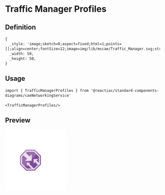 # Traffic Manager Profiles

## Definition

```
{
  _style: 'image;sketch=0;aspect=fixed;html=1;points=[];align=center;fontSize=12;image=img/lib/mscae/Traffic_Manager.svg;strokeColor=none;',
  _width: 50,
  _height: 50,
}
```

## Usage

```
import { TrafficManagerProfiles } from '@reactiac/standard-components-diagrams/caeNetworkingService'

<TrafficManagerProfiles/>
```

## Preview

<img src="./traffic-manager-profiles.png" width="200"/>
